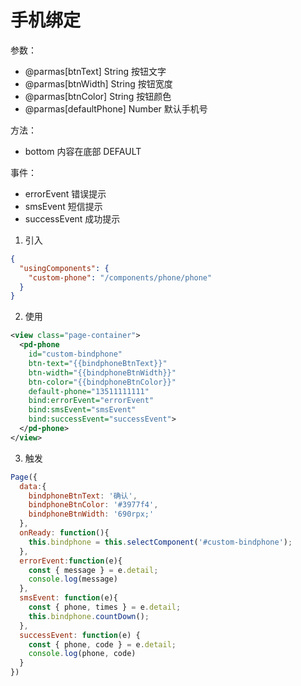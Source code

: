 # 手机绑定

参数：

- @parmas[btnText] String 按钮文字
- @parmas[btnWidth] String 按钮宽度 
- @parmas[btnColor] String 按钮颜色
- @parmas[defaultPhone] Number 默认手机号

方法：

- bottom 内容在底部 DEFAULT

事件：

- errorEvent   错误提示
- smsEvent     短信提示
- successEvent 成功提示

1. 引入

```json
{
  "usingComponents": {
    "custom-phone": "/components/phone/phone"
  }
}
```

2. 使用

```xml
<view class="page-container">
  <pd-phone 
    id="custom-bindphone" 
    btn-text="{{bindphoneBtnText}}" 
    btn-width="{{bindphoneBtnWidth}}" 
    btn-color="{{bindphoneBtnColor}}" 
    default-phone="13511111111"
    bind:errorEvent="errorEvent" 
    bind:smsEvent="smsEvent" 
    bind:successEvent="successEvent">
  </pd-phone>
</view>
```

3. 触发

```js
Page({
  data:{
    bindphoneBtnText: '确认',
    bindphoneBtnColor: '#3977f4',
    bindphoneBtnWidth: '690rpx;'
  },
  onReady: function(){
    this.bindphone = this.selectComponent('#custom-bindphone');
  },
  errorEvent:function(e){
    const { message } = e.detail;
    console.log(message)
  },
  smsEvent: function(e){
    const { phone, times } = e.detail;
    this.bindphone.countDown();
  },
  successEvent: function(e) {
    const { phone, code } = e.detail;
    console.log(phone, code)
  }
})
```